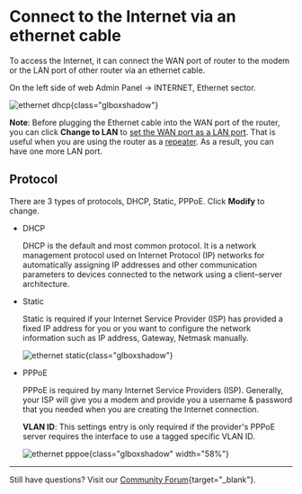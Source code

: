 # Connect to the Internet via an ethernet cable

To access the Internet, it can connect the WAN port of router to the modem or the LAN port of other router via an ethernet cable.

On the left side of web Admin Panel -> INTERNET, Ethernet sector.

![ethernet dhcp](https://static.gl-inet.com/docs/en/4/tutorials/internet_ethernet/ethernet_dhcp.png){class="glboxshadow"}

**Note**: Before plugging the Ethernet cable into the WAN port of the router, you can click **Change to LAN** to [set the WAN port as a LAN port](../change_wan_to_lan/). That is useful when you are using the router as a [repeater](../internet_repeater). As a result, you can have one more LAN port.

## Protocol

There are 3 types of protocols, DHCP, Static, PPPoE. Click **Modify** to change.

* DHCP 

    DHCP is the default and most common protocol. It is a network management protocol used on Internet Protocol (IP) networks for automatically assigning IP addresses and other communication parameters to devices connected to the network using a client–server architecture.

* Static

    Static is required if your Internet Service Provider (ISP) has provided a fixed IP address for you or you want to configure the network information such as IP address, Gateway, Netmask manually.

    ![ethernet static](https://static.gl-inet.com/docs/en/4/tutorials/internet_ethernet/ethernet_static.png){class="glboxshadow"}

* PPPoE

    PPPoE is required by many Internet Service Providers (ISP). Generally, your ISP will give you a modem and provide you a username & password that you needed when you are creating the Internet connection.

    **VLAN ID**: This settings entry is only required if the provider's PPPoE server requires the interface to use a tagged specific VLAN ID.

    ![ethernet pppoe](https://static.gl-inet.com/docs/en/4/tutorials/internet_ethernet/ethernet_pppoe.png){class="glboxshadow" width="58%"}

---

Still have questions? Visit our [Community Forum](https://forum.gl-inet.com){target="_blank"}.
